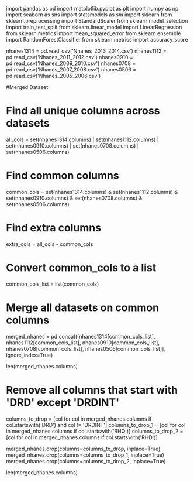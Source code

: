 import pandas as pd
import matplotlib.pyplot as plt
import numpy as np
import seaborn as sns
import statsmodels as sm
import sklearn
from sklearn.preprocessing import StandardScaler
from sklearn.model_selection import train_test_split
from sklearn.linear_model import LinearRegression
from sklearn.metrics import mean_squared_error
from sklearn.ensemble import RandomForestClassifier
from sklearn.metrics import accuracy_score

nhanes1314 = pd.read_csv('Nhanes_2013_2014.csv')
nhanes1112 = pd.read_csv('Nhanes_2011_2012.csv')
nhanes0910 = pd.read_csv('Nhanes_2009_2010.csv')
nhanes0708 = pd.read_csv('Nhanes_2007_2008.csv')
nhanes0506 = pd.read_csv('Nhanes_2005_2006.csv')

#Merged Dataset

# Find all unique columns across datasets
all_cols = set(nhanes1314.columns) | set(nhanes1112.columns) | set(nhanes0910.columns) | set(nhanes0708.columns) | set(nhanes0506.columns)

# Find common columns
common_cols = set(nhanes1314.columns) & set(nhanes1112.columns) & set(nhanes0910.columns) & set(nhanes0708.columns) & set(nhanes0506.columns)

# Find extra columns
extra_cols = all_cols - common_cols

# Convert common_cols to a list
common_cols_list = list(common_cols)

# Merge all datasets on common columns
merged_nhanes = pd.concat([nhanes1314[common_cols_list], nhanes1112[common_cols_list], nhanes0910[common_cols_list], nhanes0708[common_cols_list], nhanes0506[common_cols_list]], ignore_index=True)

len(merged_nhanes.columns)
# Remove all columns that start with 'DRD' except 'DRDINT'
columns_to_drop = [col for col in merged_nhanes.columns if col.startswith('DRD') and col != 'DRDINT']
columns_to_drop_1 = [col for col in merged_nhanes.columns if col.startswith('RHQ')]
columns_to_drop_2 = [col for col in merged_nhanes.columns if col.startswith('RHD')]

merged_nhanes.drop(columns=columns_to_drop, inplace=True)
merged_nhanes.drop(columns=columns_to_drop_1, inplace=True)
merged_nhanes.drop(columns=columns_to_drop_2, inplace=True)

len(merged_nhanes.columns)
